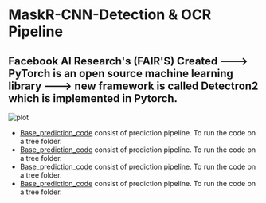 # MaskR-CNN-Detection & OCR Pipeline 
## Facebook AI Research's (FAIR'S) Created ---> PyTorch is an open source machine learning library ---> new framework is called Detectron2 which is implemented in Pytorch.
 ![plot](https://github.com/AbirKhan96/SampleImages_AI-ML/blob/main/Track_A-Ladybug-1285.jpg)

 - [Base_prediction_code](https://github.com/AbirKhan96/MaskR-CNN-InstanceSegmentation/blob/main/src/Base_prediction_code.py) consist of prediction pipeline. To run the code on a tree folder. 
 - [Base_prediction_code](https://github.com/AbirKhan96/MaskR-CNN-InstanceSegmentation/blob/main/src/Base_prediction_code.py) consist of prediction pipeline. To run the code on a tree folder. 
 - [Base_prediction_code](https://github.com/AbirKhan96/MaskR-CNN-InstanceSegmentation/blob/main/src/Base_prediction_code.py) consist of prediction pipeline. To run the code on a tree folder.
 - [Base_prediction_code](https://github.com/AbirKhan96/MaskR-CNN-InstanceSegmentation/blob/main/src/Base_prediction_code.py) consist of prediction pipeline. To run the code on a tree folder. 
